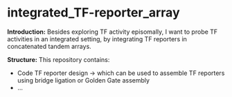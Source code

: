 # integrated_TF-reporter_array

**Introduction:**
Besides exploring TF activity episomally, I want to probe TF activities in an integrated setting, by integrating TF reporters in concatenated tandem arrays. 

**Structure:**
This repository contains:
- Code TF reporter design -> which can be used to assemble TF reporters using bridge ligation or Golden Gate assembly
- ...